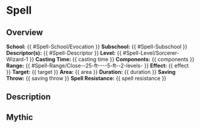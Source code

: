 # Spell

## Overview
**School:** {{ #Spell-School/Evocation }}
**Subschool:** {{ #Spell-Subschool }}
**Descriptor(s):** {{ #Spell-Descriptor }}
**Level:** {{ #Spell-Level/Sorcerer-Wizard-1 }}
**Casting Time:** {{ casting time }}
**Components:** {{ components }}
**Range:** {{ #Spell-Range/Close--25-ft----5-ft--2-levels- }}
**Effect:** {{ effect }}
**Target:** {{ target }}
**Area:** {{ area }}
**Duration:** {{ duration }}
**Saving Throw:** {{ saving throw }}
**Spell Resistance:** {{ spell resistance }}


## Description


## Mythic

